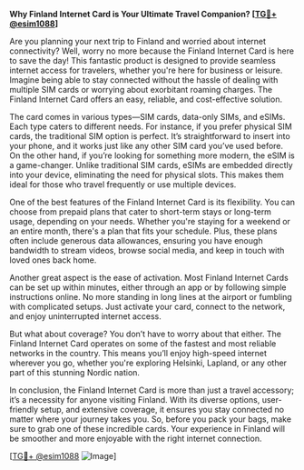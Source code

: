 **Why Finland Internet Card is Your Ultimate Travel Companion? [[TG💪+ @esim1088](https://t.me/s/esim1088)]**

Are you planning your next trip to Finland and worried about internet connectivity? Well, worry no more because the Finland Internet Card is here to save the day! This fantastic product is designed to provide seamless internet access for travelers, whether you're here for business or leisure. Imagine being able to stay connected without the hassle of dealing with multiple SIM cards or worrying about exorbitant roaming charges. The Finland Internet Card offers an easy, reliable, and cost-effective solution.

The card comes in various types—SIM cards, data-only SIMs, and eSIMs. Each type caters to different needs. For instance, if you prefer physical SIM cards, the traditional SIM option is perfect. It’s straightforward to insert into your phone, and it works just like any other SIM card you’ve used before. On the other hand, if you’re looking for something more modern, the eSIM is a game-changer. Unlike traditional SIM cards, eSIMs are embedded directly into your device, eliminating the need for physical slots. This makes them ideal for those who travel frequently or use multiple devices.

One of the best features of the Finland Internet Card is its flexibility. You can choose from prepaid plans that cater to short-term stays or long-term usage, depending on your needs. Whether you're staying for a weekend or an entire month, there's a plan that fits your schedule. Plus, these plans often include generous data allowances, ensuring you have enough bandwidth to stream videos, browse social media, and keep in touch with loved ones back home.

Another great aspect is the ease of activation. Most Finland Internet Cards can be set up within minutes, either through an app or by following simple instructions online. No more standing in long lines at the airport or fumbling with complicated setups. Just activate your card, connect to the network, and enjoy uninterrupted internet access.

But what about coverage? You don’t have to worry about that either. The Finland Internet Card operates on some of the fastest and most reliable networks in the country. This means you’ll enjoy high-speed internet wherever you go, whether you're exploring Helsinki, Lapland, or any other part of this stunning Nordic nation.

In conclusion, the Finland Internet Card is more than just a travel accessory; it’s a necessity for anyone visiting Finland. With its diverse options, user-friendly setup, and extensive coverage, it ensures you stay connected no matter where your journey takes you. So, before you pack your bags, make sure to grab one of these incredible cards. Your experience in Finland will be smoother and more enjoyable with the right internet connection.

[[TG💪+ @esim1088](https://t.me/s/esim1088) ![Image](https://i.postimg.cc/Y0z9fWf4/image.png)]
